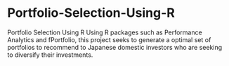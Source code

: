# Portfolio-Selection-Using-R
Portfolio Selection Using R
Using R packages such as Performance Analytics and fPortfolio, this project seeks to generate a optimal set of portfolios to recommend to Japanese domestic investors who are seeking to diversify their investments.
